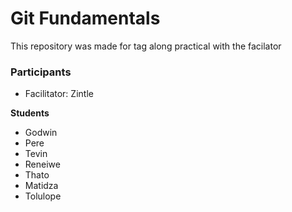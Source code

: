# Git Fundamentals

This repository was made for tag along practical with the facilator

### Participants
- Facilitator: Zintle

**Students**
- Godwin
- Pere
- Tevin
- Reneiwe
- Thato
- Matidza
- Tolulope